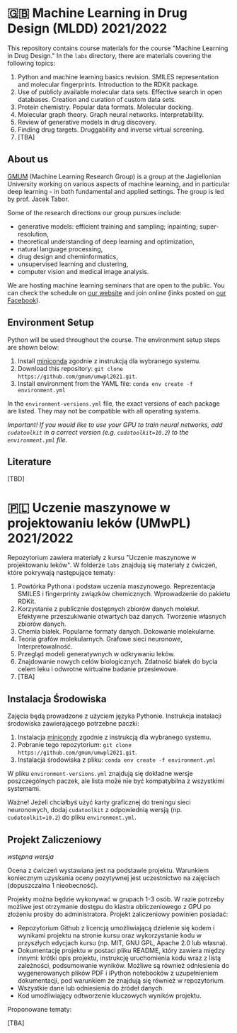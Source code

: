 # 🇬🇧 Machine Learning in Drug Design (MLDD) 2021/2022

This repository contains course materials for the course "Machine Learning in Drug Design." In the `labs` directory, there are materials covering the following topics:

1. Python and machine learning basics revision. SMILES representation and molecular fingerprints. Introduction to the RDKit package.
2. Use of publicly available molecular data sets. Effective search in open databases. Creation and curation of custom data sets.
3. Protein chemistry. Popular data formats. Molecular docking.
4. Molecular graph theory. Graph neural networks. Interpretability.
5. Review of generative models in drug discovery.
6. Finding drug targets. Druggability and inverse virtual screening.
6. [TBA]

## About us

[GMUM](https://gmum.net/) (Machine Learning Research Group) is a group at the Jagiellonian University working on various aspects of machine learning, and in particular deep learning - in both fundamental and applied settings. The group is led by prof. Jacek Tabor.

Some of the research directions our group pursues include:
- generative models: efficient training and sampling; inpainting; super-resolution,
- theoretical understanding of deep learning and optimization,
- natural language processing,
- drug design and cheminformatics,
- unsupervised learning and clustering,
- computer vision and medical image analysis.

We are hosting machine learning seminars that are open to the public. You can check the schedule on [our website](https://gmum.net/seminars.html) and join online (links posted on [our Facebook](http://facebook.com/gmum.net)).

## Environment Setup

Python will be used throughout the course. The environment setup steps are shown below:

1. Install [miniconda](https://docs.conda.io/en/latest/miniconda.html) zgodnie z instrukcją dla wybranego systemu.
2. Download this repository: `git clone https://github.com/gmum/umwpl2021.git`.
3. Install environment from the YAML file: `conda env create -f environment.yml`

In the `environment-versions.yml` file, the exact versions of each package are listed. They may not be compatible with all operating systems.

_Important! If you would like to use your GPU to train neural networks, add `cudatoolkit` in a correct version (e.g. `cudatoolkit=10.2`) to the `environment.yml` file._

## Literature

[TBD]

# 🇵🇱 Uczenie maszynowe w projektowaniu leków (UMwPL) 2021/2022

Repozytorium zawiera materiały z kursu "Uczenie maszynowe w projektowaniu leków". W folderze `labs` znajdują się materiały z ćwiczeń, które pokrywają następujące tematy:

1. Powtórka Pythona i podstaw uczenia maszynowego. Reprezentacja SMILES i fingerprinty związków chemicznych. Wprowadzenie do pakietu RDKit.
2. Korzystanie z publicznie dostępnych zbiorów danych molekuł. Efektywne przeszukiwanie otwartych baz danych. Tworzenie własnych zbiorów danych.
3. Chemia białek. Popularne formaty danych. Dokowanie molekularne.
4. Teoria grafów molekularnych. Grafowe sieci neuronowe, Interpretowalność.
5. Przegląd modeli generatywnych w odkrywaniu leków.
6. Znajdowanie nowych celów biologicznych. Zdatność białek do bycia celem leku i odwrotne wirtualne badanie przesiewowe.
7. [TBA]

## Instalacja Środowiska

Zajęcia będą prowadzone z użyciem języka Pythonie. Instrukcja instalacji środowiska zawierającego potrzebne paczki:

1. Instalacja [minicondy](https://docs.conda.io/en/latest/miniconda.html) zgodnie z instrukcją dla wybranego systemu.
2. Pobranie tego repozytorium: `git clone https://github.com/gmum/umwpl2021.git`.
3. Instalacja środowiska z pliku: `conda env create -f environment.yml`

W pliku `environment-versions.yml` znajdują się dokładne wersje poszczególnych paczek, ale lista może nie być kompatybilna z wszystkimi systemami.

Ważne! Jeżeli chciałbyś użyć karty graficznej do treningu sieci neuronowych, dodaj `cudatoolkit` z odpowiednią wersją (np. `cudatoolkit=10.2`) do pliku `environment.yml`.

## Projekt Zaliczeniowy

*wstępna wersja*

Ocena z ćwiczeń wystawiana jest na podstawie projektu. Warunkiem koniecznym uzyskania oceny pozytywnej jest uczestnictwo na zajęciach (dopuszczalna 1 nieobecność).

Projekty można będzie wykonywać w grupach 1-3 osób. W razie potrzeby możliwe jest otrzymanie dostępu do klastra obliczeniowego z GPU po złożeniu prośby do administratora. Projekt zaliczeniowy powinien posiadać:

- Repozytorium Github z licencją umożliwiającą dzielenie się kodem i wynikami projektu na stronie kursu oraz wykorzystanie kodu w przyszłych edycjach kursu (np. MIT, GNU GPL, Apache 2.0 lub własna).
- Dokumentację projektu w postaci pliku README, który zawiera między innymi: krótki opis projektu, instrukcję uruchomienia kodu wraz z listą zależności, podsumowanie wyników. Możliwe są również odniesienia do wygenerowanych plików PDF i iPython notebooków z uzupełnieniem dokumentacji, pod warunkiem że znajdują się również w repozytorium.
- Wszystkie dane lub odniesienia do źródeł danych.
- Kod umożliwiający odtworzenie kluczowych wyników projektu.

Proponowane tematy:

[TBA]